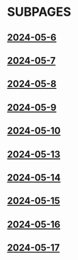 # SUBPAGES

<h2 id="aapl"><a href="{% link indy/2024-05-06_table.md %}">2024-05-6</a></h2>
<h2 id="aapl"><a href="{% link indy/2024-05-07_table.md %}">2024-05-7</a></h2>
<h2 id="aapl"><a href="{% link indy/2024-05-08_table.md %}">2024-05-8</a></h2>
<h2 id="aapl"><a href="{% link indy/2024-05-09_table.md %}">2024-05-9</a></h2>
<h2 id="aapl"><a href="{% link indy/2024-05-10_table.md %}">2024-05-10</a></h2>
<h2 id="aapl"><a href="{% link indy/2024-05-13_table.md %}">2024-05-13</a></h2>
<h2 id="aapl"><a href="{% link indy/2024-05-14_table.md %}">2024-05-14</a></h2>
<h2 id="aapl"><a href="{% link indy/2024-05-15_table.md %}">2024-05-15</a></h2>
<h2 id="aapl"><a href="{% link indy/2024-05-16_table.md %}">2024-05-16</a></h2>
<h2 id="aapl"><a href="{% link indy/2024-05-17_table.md %}">2024-05-17</a></h2>